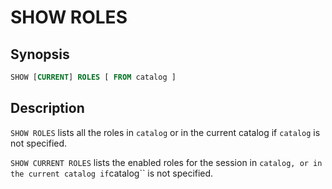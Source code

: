 SHOW ROLES
==========

Synopsis
--------

``` sql
SHOW [CURRENT] ROLES [ FROM catalog ]
```

Description
-----------

`SHOW ROLES` lists all the roles in `catalog` or in the current catalog if `catalog` is not specified.

`SHOW CURRENT ROLES` lists the enabled roles for the session in `catalog, or in the current catalog if`catalog\`\` is not specified.
